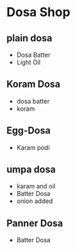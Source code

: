 # Dosa Shop
## plain dosa

* Dosa Batter
* Light Oil

## Koram Dosa
* dosa batter
* koram
## Egg-Dosa
* Karam podi

## umpa dosa
* karam and oil
* Batter Dosa
* onion added

## Panner Dosa
* Batter Dosa